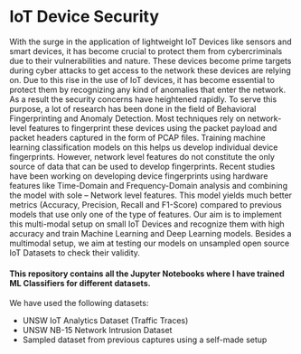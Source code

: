 # IoT Device Security
With the surge in the application of lightweight IoT Devices like sensors and smart devices, it has become crucial to protect them from cybercriminals due to their vulnerabilities and nature. These devices become prime targets during cyber attacks to get access to the network these devices are relying on. Due to this rise in the use of IoT devices, it has become essential to protect them by recognizing any kind of anomalies that enter the network. As a result the security concerns have heightened rapidly. To serve this purpose, a lot of research has been done in the field of Behavioral Fingerprinting and Anomaly Detection. Most techniques rely on network-level features to fingerprint these devices using the packet payload and packet headers captured in the form of PCAP files. Training machine learning classification models on this helps us develop individual device fingerprints. However, network level features do not constitute the only source of data that can be used to develop fingerprints. Recent studies have been working on developing device fingerprints using hardware features like Time-Domain and Frequency-Domain analysis and combining the model with sole – Network level features. This model yields much better metrics (Accuracy, Precision, Recall and F1-Score) compared to previous models that use only one of the type of features. Our aim is to implement this multi-modal setup on small IoT Devices and recognize them with high accuracy and train Machine Learning and Deep Learning models. Besides a multimodal setup, we aim at testing our models on unsampled open source IoT Datasets to check their validity.
#### This repository contains all the Jupyter Notebooks where I have trained ML Classifiers for different datasets. 
We have used the following datasets:
- UNSW IoT Analytics Dataset (Traffic Traces)
- UNSW NB-15 Network Intrusion Dataset
- Sampled dataset from previous captures using a self-made setup
